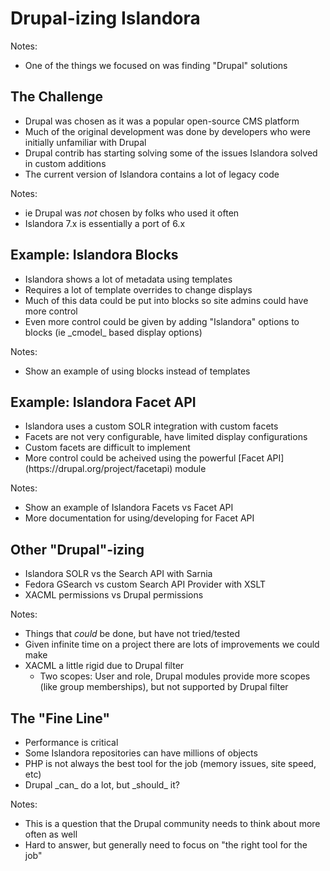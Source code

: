 <!-- .slide: data-background="http://i.giphy.com/F6Q9RxU4Z2KLC.gif" -->
# Drupal-izing Islandora

Notes:

- One of the things we focused on was finding "Drupal" solutions


## The Challenge

- <!-- .element: class="fragment" --> Drupal was chosen as it was a popular open-source CMS platform
- <!-- .element: class="fragment" --> Much of the original development was done by developers who were initially unfamiliar with Drupal
- <!-- .element: class="fragment" --> Drupal contrib has starting solving some of the issues Islandora solved in custom additions
- <!-- .element: class="fragment" --> The current version of Islandora contains a lot of legacy code

Notes:

- ie Drupal was _not_ chosen by folks who used it often
- Islandora 7.x is essentially a port of 6.x


## Example: Islandora Blocks

- <!-- .element: class="fragment" --> Islandora shows a lot of metadata using templates
- <!-- .element: class="fragment" --> Requires a lot of template overrides to change displays
- <!-- .element: class="fragment" --> Much of this data could be put into blocks so site admins could have more control
- <!-- .element: class="fragment" --> Even more control could be given by adding "Islandora" options to blocks (ie _cmodel_ based display options)

Notes:

- Show an example of using blocks instead of templates


## Example: Islandora Facet API

- <!-- .element: class="fragment" --> Islandora uses a custom SOLR integration with custom facets
- <!-- .element: class="fragment" --> Facets are not very configurable, have limited display configurations
- <!-- .element: class="fragment" --> Custom facets are difficult to implement
- <!-- .element: class="fragment" --> More control could be acheived using the powerful [Facet API](https://drupal.org/project/facetapi) module

Notes:

- Show an example of Islandora Facets vs Facet API
- More documentation for using/developing for Facet API


## Other "Drupal"-izing

- <!-- .element: class="fragment" --> Islandora SOLR vs the Search API with Sarnia
- <!-- .element: class="fragment" --> Fedora GSearch vs custom Search API Provider with XSLT
- <!-- .element: class="fragment" --> XACML permissions vs Drupal permissions

Notes:

- Things that _could_ be done, but have not tried/tested
- Given infinite time on a project there are lots of improvements we could make
- XACML a little rigid due to Drupal filter
  - Two scopes: User and role, Drupal modules provide more scopes (like group memberships), but not supported by Drupal filter


## The "Fine Line"

- <!-- .element: class="fragment" --> Performance is critical
- <!-- .element: class="fragment" --> Some Islandora repositories can have millions of objects
- <!-- .element: class="fragment" --> PHP is not always the best tool for the job (memory issues, site speed, etc)
- <!-- .element: class="fragment" --> Drupal _can_ do a lot, but _should_ it?

Notes:

- This is a question that the Drupal community needs to think about more often as well
- Hard to answer, but generally need to focus on "the right tool for the job"
